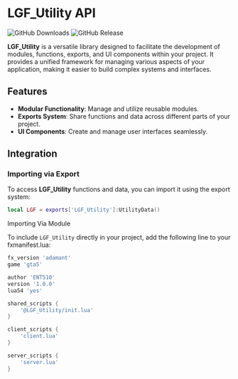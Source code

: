 # LGF_Utility API

![GitHub Downloads](https://img.shields.io/github/downloads/ENT510/LGF_Utility/total?logo=github)
![GitHub Release](https://img.shields.io/github/v/release/ENT510/LGF_Utility?logo=github)

**LGF_Utility** is a versatile library designed to facilitate the development of modules, functions, exports, and UI components within your project. It provides a unified framework for managing various aspects of your application, making it easier to build complex systems and interfaces.

## Features

- **Modular Functionality**: Manage and utilize reusable modules.
- **Exports System**: Share functions and data across different parts of your project.
- **UI Components**: Create and manage user interfaces seamlessly.

## Integration

### Importing via Export

To access **LGF_Utility** functions and data, you can import it using the export system:

```lua
local LGF = exports['LGF_Utility']:UtilityData()
```

Importing Via Module

To include `LGF_Utility` directly in your project, add the following line to your fxmanifest.lua:

```lua
fx_version 'adamant'
game 'gta5'

author 'ENT510'
version '1.0.0'
lua54 'yes'

shared_scripts {
    '@LGF_Utility/init.lua'
}

client_scripts {
    'client.lua'
}

server_scripts {
    'server.lua'
}
```
